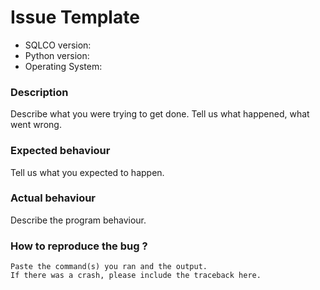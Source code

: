 # Issue Template

* SQLCO version:
* Python version:
* Operating System:

### Description

Describe what you were trying to get done.
Tell us what happened, what went wrong.

### Expected behaviour

Tell us what you expected to happen. 

### Actual behaviour

Describe the program behaviour. 

### How to reproduce the bug ?

```
Paste the command(s) you ran and the output.
If there was a crash, please include the traceback here.
```
